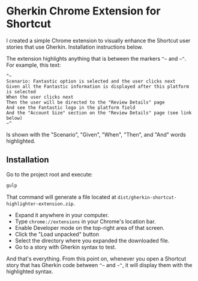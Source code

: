 # Gherkin Chrome Extension for Shortcut
I created a simple Chrome extension to visually enhance the Shortcut user stories that use Gherkin. Installation instructions below.

The extension highlights anything that is between the markers `^~` and `~^`. For example, this text:

```
^~
Scenario: Fantastic option is selected and the user clicks next
Given all the Fantastic information is displayed after this platform is selected
When the user clicks next
Then the user will be directed to the "Review Details" page
And see the Fantastic logo in the platform field
And the "Account Size" section on the "Review Details" page (see link below)
~^
```

Is shown with the "Scenario", "Given", "When", "Then", and "And" words highlighted.

## Installation

Go to the project root and execute:
```bash
gulp
```

That command will generate a file located at `dist/gherkin-shortcut-highlighter-extension.zip`.

- Expand it anywhere in your computer.
- Type `chrome://extensions` in your Chrome's location bar.
- Enable Developer mode on the top-right area of that screen.
- Click the "Load unpacked" button
- Select the directory where you expanded the downloaded file.
- Go to a story with Gherkin syntax to test.

And that's everything. From this point on, whenever you open a Shortcut story that has Gherkin code between `^~`
and `~^`, it will display them with the highlighted syntax.
